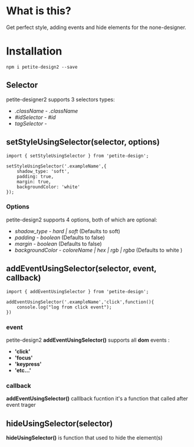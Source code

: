 # What is this?

Get perfect style, adding events and hide elements for the none-designer.

# Installation

`npm i petite-design2 --save`

## Selector

petite-designer2 supports 3 selectors types:

* *.className*  - _.className_
* *#idSelector* - _#id_
* *tagSelector* - _<tag>_


## setStyleUsingSelector(selector, options)

```
import { setStyleUsingSelector } from 'petite-design';

setStyleUsingSelector('.exampleName',{
    shadow_type: 'soft',
    padding: true,
    margin: true,
    backgroundColor: 'white'
});
```

### Options

petite-design2 supports 4 options, both of which are optional:

* *shadow_type* - _hard | soft_ (Defaults to soft)
* *padding* - _boolean_ (Defaults to false)
* *margin* - _boolean_ (Defaults to false)
* *backgroundColor* - _coloreName | hex | rgb | rgba_ (Defaults to white )

## addEventUsingSelector(selector, event, callback)
```
import { addEventUsingSelector } from 'petite-design';

addEventUsingSelector('.exampleName','click',function(){
    console.log("log from click event");
})  
```

### event 

petite-design2 __addEventUsingSelector()__ supports all __dom__ events :

* __'click'__
* __'focus'__
* __'keypress'__
* __'etc...'__

### callback

__addEventUsingSelector()__ calllback fucntion it's a function that called after event trager


## hideUsingSelector(selector)

__hideUsingSelector()__ is function that used to hide the element(s)

